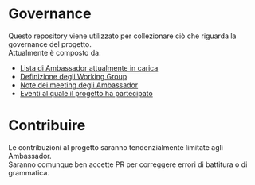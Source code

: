 # Governance

Questo repository viene utilizzato per collezionare ciò che riguarda la governance del progetto.  
Attualmente è composto da:

- [Lista di Ambassador attualmente in carica](AMBASSADOR.md)
- [Definizione degli Working Group](WG.md)
- [Note dei meeting degli Ambassador](./meetings/)
- [Eventi al quale il progetto ha partecipato](./events/)

# Contribuire

Le contribuzioni al progetto saranno tendenzialmente limitate agli Ambassador.  
Saranno comunque ben accette PR per correggere errori di battitura o di grammatica.
